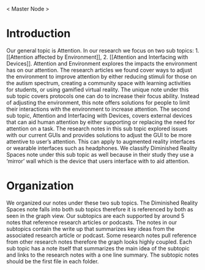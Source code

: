 < Master Node >

# Introduction
Our general topic is Attention. In our research we focus on two sub topics: 1. [[Attention affected by Environment]], 2. [[Attention and Interfacing with Devices]]. 
Attention and Environment explores the impacts the environment has on our attention. The research articles we found cover ways to adjust the environment to improve attention by either reducing stimuli for those on the autism spectrum, creating a community space with learning activities for students, or using gamified virtual reality. The unique note under this sub topic covers protocols one can do to increase their focus ability. Instead of adjusting the environment, this note offers solutions for people to limit their interactions with the environment to increase attention. 
The second sub topic, Attention and Interfacing with Devices, covers external devices that can aid human attention by either supporting or replacing the need for attention on a task. The research notes in this sub topic explored issues with our current GUIs and provides solutions to adjust the GUI to be more attentive to user’s attention. This can apply to augmented reality interfaces or wearable interfaces such as headphones. We classify Diminished Reality Spaces note under this sub topic as well because in their study they use a ‘mirror’ wall which is the device that users interface with to aid attention. 
# Organization
We organized our notes under these two sub topics. The Diminished Reality Spaces note falls into both sub topics therefore it is referenced by both as seen in the graph view. Our subtopics are each supported by around 5 notes that reference research articles or podcasts. The notes in our subtopics contain the write up that summarizes key ideas from the associated research article or podcast. Some research notes pull reference from other research notes therefore the graph looks highly coupled. Each sub topic has a note itself that summarizes the main idea of the subtopic and links to the research notes with a one line summary. The subtopic notes should be the first file in each folder.
	
